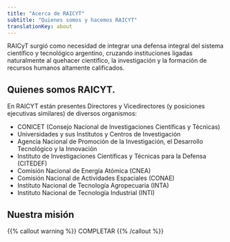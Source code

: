 ```yaml
---
title: "Acerca de RAICYT"
subtitle: "Quienes somos y hacemos RAICYT"
translationKey: about
---
```


RAICyT surgió como necesidad de integrar una defensa integral del sistema científico y tecnológico argentino, cruzando instituciones ligadas naturalmente al quehacer cientifico, la investigación y la formación de recursos humanos altamente calificados. 


## Quienes somos RAICYT. 

En RAICYT están presentes Directores y Vicedirectores (y posiciones ejecutivas similares) de diversos organismos: 

- CONICET (Consejo Nacional de Investigaciones Científicas y Técnicas)
- Universidades y sus Institutos y Centros de Investigación
- Agencia Nacional de Promoción de la Investigación, el Desarrollo Tecnológico y la Innovación
- Instituto de Investigaciones Científicas y Técnicas para la Defensa (CITEDEF)
- Comisión Nacional de Energía Atómica (CNEA)
- Comisión Nacional de Actividades Espaciales (CONAE)
- Instituto Nacional de Tecnología Agropecuaria (INTA)
- Instituto Nacional de Tecnología Industrial (INTI)
    

## Nuestra misión


{{% callout warning %}}
COMPLETAR
{{% /callout %}}